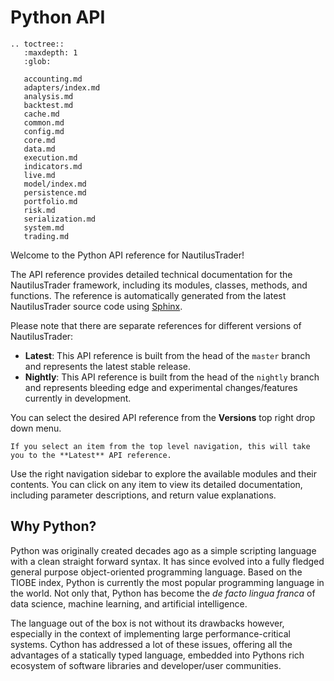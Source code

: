 # Python API

```{eval-rst}
.. toctree::
   :maxdepth: 1
   :glob:
   
   accounting.md
   adapters/index.md
   analysis.md
   backtest.md
   cache.md
   common.md
   config.md
   core.md
   data.md
   execution.md
   indicators.md
   live.md
   model/index.md
   persistence.md
   portfolio.md
   risk.md
   serialization.md
   system.md
   trading.md
```

Welcome to the Python API reference for NautilusTrader!

The API reference provides detailed technical documentation for the NautilusTrader framework,
including its modules, classes, methods, and functions. The reference is automatically generated
from the latest NautilusTrader source code using [Sphinx](https://www.sphinx-doc.org/en/master/).

Please note that there are separate references for different versions of NautilusTrader:

- **Latest**: This API reference is built from the head of the `master` branch and represents the latest stable release.
- **Nightly**: This API reference is built from the head of the `nightly` branch and represents bleeding edge and experimental changes/features currently in development.

You can select the desired API reference from the **Versions** top right drop down menu.

```{note}
If you select an item from the top level navigation, this will take you to the **Latest** API reference.
```

Use the right navigation sidebar to explore the available modules and their contents.
You can click on any item to view its detailed documentation, including parameter descriptions, and return value explanations.

## Why Python?

Python was originally created decades ago as a simple scripting language with a clean straight
forward syntax. It has since evolved into a fully fledged general purpose object-oriented
programming language. Based on the TIOBE index, Python is currently the most popular programming language in the world.
Not only that, Python has become the _de facto lingua franca_ of data science, machine learning, and artificial intelligence.

The language out of the box is not without its drawbacks however, especially in the context of
implementing large performance-critical systems. Cython has addressed a lot of these issues, offering all the advantages
of a statically typed language, embedded into Pythons rich ecosystem of software libraries and
developer/user communities.
